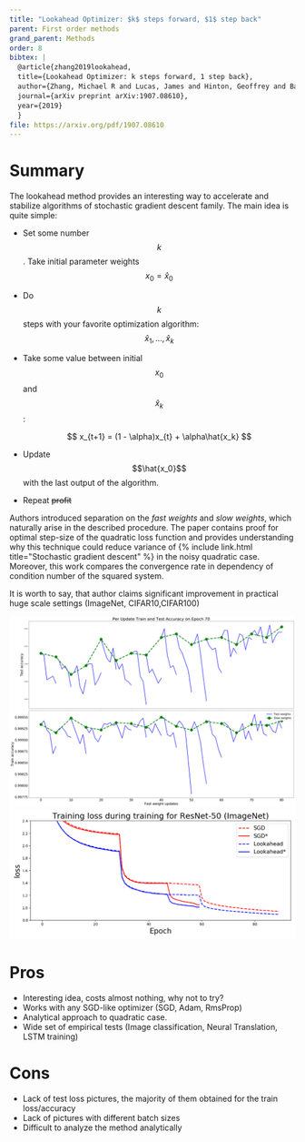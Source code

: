 ```yaml
---
title: "Lookahead Optimizer: $k$ steps forward, $1$ step back"
parent: First order methods
grand_parent: Methods
order: 8
bibtex: |
  @article{zhang2019lookahead,
  title={Lookahead Optimizer: k steps forward, 1 step back},
  author={Zhang, Michael R and Lucas, James and Hinton, Geoffrey and Ba, Jimmy},
  journal={arXiv preprint arXiv:1907.08610},
  year={2019}
  }
file: https://arxiv.org/pdf/1907.08610
---
```

# Summary

The lookahead method provides an interesting way to accelerate and stabilize algorithms of stochastic gradient descent family.
The main idea is quite simple: 

* Set some number $$k$$. Take initial parameter weights $$x_0 = \hat{x}_0$$
* Do $$k$$ steps with your favorite optimization algorithm: $$\hat{x}_1, \ldots, \hat{x}_k$$
* Take some value between initial $$x_0$$ and $$\hat{x}_k$$:

    $$
    x_{t+1} = (1 - \alpha)x_{t} + \alpha\hat{x_k}
    $$

* Update $$\hat{x_0}$$ with the last output of the algorithm.
* Repeat ~~profit~~

Authors introduced separation on the *fast weights* and *slow weights*, which naturally arise in the described procedure.
The paper contains proof for optimal step-size of the quadratic loss function and provides understanding why this technique could reduce variance of {% include link.html title="Stochastic gradient descent" %} in the noisy quadratic case. Moreover, this work compares the convergence rate in dependency of condition number of the squared system.

It is worth to say, that author claims significant improvement in practical huge scale settings (ImageNet, CIFAR10,CIFAR100)

![](./fast_vs_slow.png)
![](./imagenet_train_loss.png)

# Pros
* Interesting idea, costs almost nothing, why not to try?
* Works with any SGD-like optimizer (SGD, Adam, RmsProp)
* Analytical approach to quadratic case.
* Wide set of empirical tests (Image classification, Neural Translation, LSTM training)

# Cons
* Lack of test loss pictures, the majority of them obtained for the train loss/accuracy
* Lack of pictures with different batch sizes
* Difficult to analyze the method analytically
